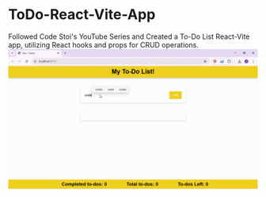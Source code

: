 # ToDo-React-Vite-App

Followed Code Stoi's YouTube Series and Created a To-Do List React-Vite app, utilizing React hooks and props for CRUD operations.
![Todo App Demo](todo-app-demo.gif)
